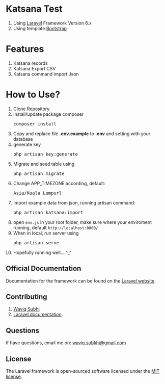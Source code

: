 # Katsana Test
1. Using [Laravel](https://laravel.com/docs/6.x) Framework Version 6.x
2. Using template [Bootstrap](https://getbootstrap.com/)


# Features
1. Katsana records
2. Katsana Export CSV
3. Katsana command import Json

# How to Use?
1. Clone Repository
2. install/update package composer
   <pre>composer install</pre>
3. Copy and replace file <b>.env.example</b> to <b>.env</b> and setting with your database
4. generate key
   <pre>php artisan key:generate</pre>
5. Migrate and seed table using
   <pre>php artisan migrate</pre>
6. Change APP_TIMEZONE according, default:
   <pre>Asia/Kuala_Lumpurl</pre>
7. Import example data from json, running artisan command:
   <pre>php artisan katsana:import</pre>
8. open `env.js` in your root folder, 
   make sure where your enviroment running, 
   default `http://localhost:8000/`
9. When in local, run server using
      <pre>php artisan serve</pre>
10. Hopefully running well....^_^

## Official Documentation

Documentation for the framework can be found on the [Laravel website](http://laravel.com/docs).

## Contributing
1. [Waviq Subhi](https://mastahcode.com/profile/waviq)
2. [Laravel documentation](http://laravel.com/docs/contributions).

## Questions

If have questions, email me on: waviq.subkhi@gmail.com

## License

The Laravel framework is open-sourced software licensed under the [MIT license](http://opensource.org/licenses/MIT).